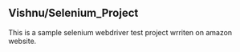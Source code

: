 ## Vishnu/Selenium_Project

This is a sample selenium webdriver test project wrriten on amazon website.
